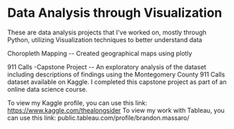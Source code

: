 # Data Analysis through Visualization
These are data analysis projects that I've worked on, mostly through Python, utilizing Visualization techniques to better understand data

Choropleth Mapping -- Created geographical maps using plotly

911 Calls -Capstone Project -- An exploratory analysis of the dataset including descriptions of findings using the Montegomery County 911 Calls dataset available on Kaggle. I completed this capstone project as part of an online data science course.

To view my Kaggle profile, you can use this link: https://www.kaggle.com/thealongsider
To view my work with Tableau, you can use this link: public.tableau.com/profile/brandon.massaro/

